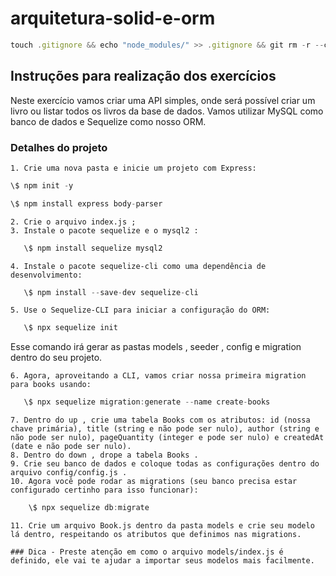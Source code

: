 # arquitetura-solid-e-orm

```js
touch .gitignore && echo "node_modules/" >> .gitignore && git rm -r --cached node_modules ; git status
```

## Instruções para realização dos exercícios
Neste exercício vamos criar uma API simples, onde será possível criar um livro ou listar todos os livros da base de dados. Vamos utilizar MySQL como banco de dados e Sequelize como nosso ORM.

### Detalhes do projeto

    1. Crie uma nova pasta e inicie um projeto com Express:
```js
\$ npm init -y

\$ npm install express body-parser
```
    2. Crie o arquivo index.js ;
    3. Instale o pacote sequelize e o mysql2 :

```js
   \$ npm install sequelize mysql2
```
    4. Instale o pacote sequelize-cli como uma dependência de desenvolvimento:

```js
   \$ npm install --save-dev sequelize-cli
```

    5. Use o Sequelize-CLI para iniciar a configuração do ORM:
```js
   \$ npx sequelize init
```

Esse comando irá gerar as pastas models , seeder , config e migration dentro do seu projeto.

    6. Agora, aproveitando a CLI, vamos criar nossa primeira migration para books usando:

```js
   \$ npx sequelize migration:generate --name create-books
```

    7. Dentro do up , crie uma tabela Books com os atributos: id (nossa chave primária), title (string e não pode ser nulo), author (string e não pode ser nulo), pageQuantity (integer e pode ser nulo) e createdAt (date e não pode ser nulo).
    8. Dentro do down , drope a tabela Books .
    9. Crie seu banco de dados e coloque todas as configurações dentro do arquivo config/config.js .
    10. Agora você pode rodar as migrations (seu banco precisa estar configurado certinho para isso funcionar):
```js
    \$ npx sequelize db:migrate
```
    11. Crie um arquivo Book.js dentro da pasta models e crie seu modelo lá dentro, respeitando os atributos que definimos nas migrations. 
    
    ### Dica - Preste atenção em como o arquivo models/index.js é definido, ele vai te ajudar a importar seus modelos mais facilmente.
